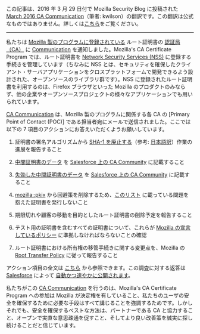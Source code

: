 この記事は、2016 年 3 月 29 日付で Mozilla Security Blog に投稿された [March 2016 CA Communication](https://blog.mozilla.org/security/2016/03/29/march-2016-ca-communication/)（筆者: kwilson）の翻訳です。この翻訳は公式なものではありません。詳しくは[こちら](http://mozsec-jp.hatenablog.jp/entry/2015/09/11/025027)をご覧ください。

*****

私たちは [Mozilla 製のプログラムに登録されている](https://wiki.mozilla.org/CA:IncludedCAs) ルート証明書の [認証局（CA）](https://wiki.mozilla.org/CA:FAQ#What_are_CAs.3F) に [Communication](https://wiki.mozilla.org/CA:Communications#March_2016) を通知しました。Mozilla's CA Certificate Program では、ルート証明書を [Network Security Services (NSS)](https://developer.mozilla.org/en-US/docs/Mozilla/Projects/NSS) に登録する手続きを管理しています（ちなみに NSS とは、セキュリティを確保したクライアント・サーバアプリケーションをクロスプラットフォームで開発できるよう設計された、オープンソースのライブラリ群です）。NSS に登録されたルート証明書を利用するのは、Firefox ブラウザといった Mozilla のプロダクトのみならず、他の企業やオープンソースプロジェクトの様々なアプリケーションでも用いられています。

[CA Communication](https://wiki.mozilla.org/CA:Communications#March_2016) は、Mozilla 製のプログラムに関係する各 CA の [Primary Point of Contact (POC)] である担当者宛にメールで送信されました。ここでは以下の 7 項目のアクションにお答えいただくようお願いしています。

1. 証明書の署名アルゴリズムから [SHA-1 を廃止する](https://blog.mozilla.org/security/2015/10/20/continuing-to-phase-out-sha-1-certificates/)（参考: [日本語訳](https://www.google.co.jp/url?sa=t&rct=j&q=&esrc=s&source=web&cd=6&cad=rja&uact=8&ved=0ahUKEwjXo4LTq-jLAhVoJqYKHYs8CH0QFghFMAU&url=http%3A%2F%2Fmozsec-jp.hatenablog.jp%2Fentry%2F2015%2F10%2F22%2F111053&usg=AFQjCNHsxPhK9d67c0FTKPs6nOSCWUw6gA&sig2=qWMAOohqpT-C6CHE8I7sVQ)）作業の進展を報告すること

2. [中間証明書のデータ](https://wiki.mozilla.org/CA:SalesforceCommunity#Which_intermediate_certificate_data_should_CAs_add_to_Salesforce.3F) を [Salesforce 上の CA Community](https://wiki.mozilla.org/CA:SalesforceCommunity) に記載すること

3. [失効した中間証明書のデータ](https://wiki.mozilla.org/CA:SalesforceCommunity#Add_Revoked_Intermediate_Certificate_Data_to_Salesforce) を [Salesforce 上の CA Community](https://wiki.mozilla.org/CA:SalesforceCommunity) に記載すること

4. [mozilla::pkix](https://blog.mozilla.org/security/2014/08/20/mozillapkix-ships-in-firefox/) から回避策を削除するため、[このリスト](https://wiki.mozilla.org/SecurityEngineering/mozpkix-testing#Things_for_CAs_to_Fix) に載っている問題を抱えた証明書を発行しないこと

5. 期限切れや顧客の移動を目的としたルート証明書の削除予定を報告すること

6. テスト用の証明書を含むすべての証明書について、これらが [Mozilla の宣言しているポリシー](https://www.mozilla.org/en-US/about/governance/policies/security-group/certs/policy/) に準拠しなければならないことの確認

7. ルート証明書における所有権の移管手続きに関する変更点を、Mozilla の [Root Transfer Policy](https://wiki.mozilla.org/CA:RootTransferPolicy) に従って報告すること

アクション項目の全文は [こちら](https://mozillacaprogram.secure.force.com/Communications/CACommunicationSurveySample?CACommunicationId=a05o000000iHdtx) から参照できます。この調査に対する返答は [Salesforce](https://www.salesforce.com/) によって [自動かつ速やかに公開されます](https://wiki.mozilla.org/CA:Communications#March_2016_Responses)。

私たちがこの [CA Communication](https://wiki.mozilla.org/CA:Communications#March_2016) を行うのは、Mozilla's CA Certificate Program への参加は Mozilla が決定権を有していること、私たちのユーザの安全を確保するために必要な手段はすべて講じることを強調するためです。しかしそれでも、安全を確保するベストな方法は、パートナーである CA と協力すること、オープンで実直な意思疎通を促すこと、そしてより良い改善策を誠実に探し続けることだと信じています。
